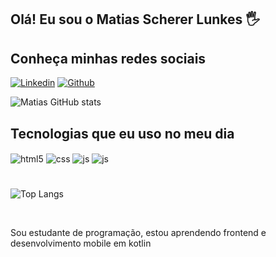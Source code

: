 
## Olá! Eu sou o Matias Scherer Lunkes 🖐️
##
## Conheça minhas redes sociais



[![Linkedin](https://img.shields.io/badge/LinkedIn-0077B5?style=for-the-badge&logo=linkedin&logoColor=white)](https://www.linkedin.com/in/mslunkes/)
[![Github](https://img.shields.io/badge/GitHub-100000?style=for-the-badge&logo=github&logoColor=white)](https://github.com/mslunkes)




![Matias GitHub stats](https://github-readme-stats.vercel.app/api?username=mslunkes&show_icons=true&theme=dracula&count_private=true)
<!--https://github.com/anuraghazra/github-readme-stats-->

## Tecnologias que eu uso no meu dia

<div style="display: inline_block">
  <img align="center" alt="html5" src="https://img.shields.io/badge/HTML5-E34F26?style=for-the-badge&logo=html5&logoColor=white" />
  <img align="center" alt="css" src="https://img.shields.io/badge/CSS3-1572B6?style=for-the-badge&logo=css3&logoColor=white" />
  <img align="center" alt="js" src="https://img.shields.io/badge/JavaScript-F7DF1E?style=for-the-badge&logo=javascript&logoColor=black" />
  <img align="center" alt="js" src="https://img.shields.io/badge/Kotlin-7F52FF?style=for-the-badge&logo=Kotlin&logoColor=white" />
  


  # 
![Top Langs](https://github-readme-stats.vercel.app/api/top-langs/?username=mslunkes&hide_progress=donut)

</div><br/>

Sou estudante de programação, estou aprendendo frontend e desenvolvimento mobile em kotlin






<!--
- 🔭 I’m currently working on ...
- 🌱 I’m currently learning ...
- 👯 I’m looking to collaborate on ...
- 🤔 I’m looking for help with ...
- 💬 Ask me about ...
- 📫 How to reach me: ...
- 😄 Pronouns: ...
- ⚡ Fun fact: ...
-->
